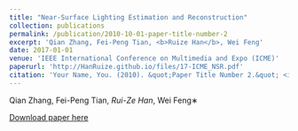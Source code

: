 ```yaml
---
title: "Near-Surface Lighting Estimation and Reconstruction"
collection: publications
permalink: /publication/2010-10-01-paper-title-number-2
excerpt: 'Qian Zhang, Fei-Peng Tian, <b>Ruize Han</b>, Wei Feng'
date: 2017-01-01
venue: 'IEEE International Conference on Multimedia and Expo (ICME)'
paperurl: 'http://HanRuize.github.io/files/17-ICME_NSR.pdf'
citation: 'Your Name, You. (2010). &quot;Paper Title Number 2.&quot; <i>Journal 1</i>. 1(2).'
---
```

Qian Zhang, Fei-Peng Tian, <i>Rui-Ze Han</i>, Wei Feng∗

[Download paper here](http://HanRuize.github.io/files/17-ICME_NSR.pdf)

